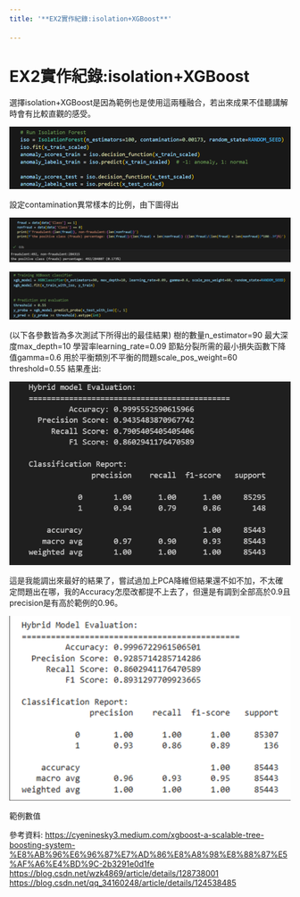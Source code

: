 ```yaml
---
title: '**EX2實作紀錄:isolation+XGBoost**'

---
```


# **EX2實作紀錄:isolation+XGBoost**
選擇isolation+XGBoost是因為範例也是使用這兩種融合，若出來成果不佳聽講解時會有比較直觀的感受。

![ MIX]( rkTFM8lMee.png)

設定contamination異常樣本的比例，由下圖得出

![ MIX]( S1eX3fUgzex.png)

![ MIX]( Hk-RMIxfge.png)

(以下各參數皆為多次測試下所得出的最佳結果)
樹的數量n_estimator=90
最大深度max_depth=10
學習率learning_rate=0.09
節點分裂所需的最小損失函數下降值gamma=0.6
用於平衡類別不平衡的問題scale_pos_weight=60
threshold=0.55
結果產出:

![ MIX]( S1GSVIeMlg.png)

這是我能調出來最好的結果了，嘗試過加上PCA降維但結果還不如不加，不太確定問題出在哪，我的Accuracy怎麼改都提不上去了，但還是有調到全部高於0.9且precision是有高於範例的0.96。

![ MIX]( B1tGrUgfxl.png)

範例數值

參考資料:
https://cyeninesky3.medium.com/xgboost-a-scalable-tree-boosting-system-%E8%AB%96%E6%96%87%E7%AD%86%E8%A8%98%E8%88%87%E5%AF%A6%E4%BD%9C-2b3291e0d1fe
https://blog.csdn.net/wzk4869/article/details/128738001
https://blog.csdn.net/qq_34160248/article/details/124538485
